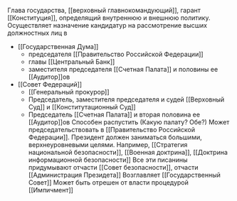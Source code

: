 Глава государства, [[верховный главнокомандующий]], гарант [[Конституция]], определящий внутреннюю и внешнюю политику.
Осуществляет назначение кандидатур на рассмотрение высших должностных лиц в
- [[Государственная Дума]] 
	- председателя [[Правительство Российской Федерации]]
	- главы [[Центральный Банк]]
	- заместителя председателя [[Счетная Палата]] и половины ее [[Аудитор]]ов
- [[Совет Федераций]]
	- [[Генеральный прокурор]]
	- Председатель, заместителя председателя и судей [[Верховный Суд]] и [[Конститутационный Суд]] 
	- Председатель [[Счетная Палата]] и вторая половина ее [[Аудитор]]ов
Способен распустить (Какую палату? Обе?)
Может председательствовать в [[Правительство Российской Федерации]].
Президент должен заниматься большими, верхнеуровневыми целями. Например, [[Стратегия национальной безопасности]], [[Военная доктрина]], [[Доктрина информационной безопасности]]
Все эти писанины придумывают отчасти [[Совет безопасности]], отчасти [[Администрация Президета]]
Возглавляет [[Государственный Совет]]
Может быть отрешен от власти процедурой [[Импичмент]]